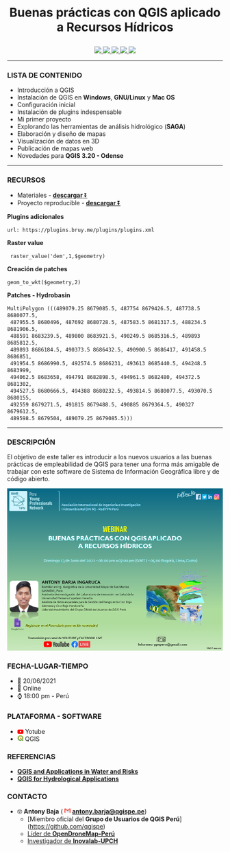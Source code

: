 <h1><p align = "center"><b>Buenas prácticas con QGIS aplicado a Recursos Hídricos</b></p></h1>
<p align="center">
  <a href="https://github.com/ambarja/Buenas-practicas-con-QGIS/discussions/new">
   <img src="https://img.shields.io/badge/discussioni-partecipa-brightgreen?style=for-the-badge&logo=githubhref="/>
  </a>
  <a href="https://github.com/qgispe">
   <img src="https://img.shields.io/badge/QGISPeru-%23FF0000.svg?&style=for-the-badge&logo=qgis&logoColor=white"/>
  </a>
  <a href="https://www.linkedin.com/in/antonybarja/">
   <img src="https://img.shields.io/badge/linkedin-%230077B5.svg?&style=for-the-badge&logo=linkedin&logoColor=white">
  </a>
  <a href="https://twitter.com/antony_barja">
   <img src="https://img.shields.io/badge/twitter-%231DA1F2.svg?&style=for-the-badge&logo=twitter&logoColor=white">
  </a>
  <a href="https://www.youtube.com/channel/UCuWvYTTYCZBmbDoEbsY2MSw">
    <img src="https://img.shields.io/badge/youtube-%23FF0000.svg?&style=for-the-badge&logo=youtube&logoColor=white"/>
  </a>
</p>

---

### **LISTA DE CONTENIDO**
 - Introducción a QGIS
 - Instalación de QGIS en **Windows**, **GNU/Linux** y **Mac
  OS**
 - Configuración inicial
 - Instalación de plugins indespensable
 - Mi primer proyecto
 - Explorando las herramientas de análisis hidrológico (**SAGA**)
 - Elaboración y diseño de mapas
 - Visualización de datos en 3D
 - Publicación de mapas web
 - Novedades para **QGIS 3.20 - Odense**

---
### **RECURSOS**
* Materiales - [**descargar** ⏬ ](https://github.com/ambarja/Buenas-practicas-con-QGIS/raw/main/materiales/materiales.tar.xz)
* Proyecto reproducible - [**descargar** ⏬](https://github.com/ambarja/Buenas-practicas-con-QGIS/raw/main/materiales/hydroQGIS.tar.xz)


**Plugins adicionales**
```
url: https://plugins.bruy.me/plugins/plugins.xml
```



**Raster value**
```
 raster_value('dem',1,$geometry)
```
**Creación de patches**
```
geom_to_wkt($geometry,2)
```

**Patches - Hydrobasin**

```
MultiPolygon (((489079.25 8679085.5, 487754 8679426.5, 487738.5 8680077.5,
 487955.5 8680496, 487692 8680728.5, 487583.5 8681317.5, 488234.5 8681906.5,
 488591 8683239.5, 489800 8683921.5, 490249.5 8685316.5, 489893 8685812.5,
 489893 8686184.5, 490373.5 8686432.5, 490900.5 8686417, 491458.5 8686851,
 491954.5 8686990.5, 492574.5 8686231, 493613 8685440.5, 494248.5 8683999,
 494062.5 8683658, 494791 8682898.5, 494961.5 8682480, 494372.5 8681302,
 494527.5 8680666.5, 494388 8680232.5, 493814.5 8680077.5, 493070.5 8680155,
 492559 8679271.5, 491815 8679488.5, 490885 8679364.5, 490327 8679612.5,
 489598.5 8679504, 489079.25 8679085.5)))

```
---
### **DESCRIPCIÓN**

El objetivo de este taller es introducir a los nuevos usuarios a las buenas prácticas de empleabilidad de QGIS para tener una forma más amigable de trabajar con este
software de Sistema de Información Geográfica libre y
 de código abierto.

![](./img/flyer.png)


### **FECHA-LUGAR-TIEMPO**
 * 📅 20/06/2021
 * 🔵 Online
 * ⌚ 18:00 pm - Perú

### **PLATAFORMA - SOFTWARE**
 * <img src="./img/youtube.png" height=10> Yotube
 * <img src="./img/qgis.png" height=14> QGIS

### **REFERENCIAS**

 * [**QGIS and Applications in Water and Risks**](https://www.wiley.com/en-cr/QGIS+and+Applications+in+Water+and+Risks-p-9781786302717)
 * [**QGIS for Hydrological Applications**](https://locatepress.com/hyd)

### **CONTACTO**
* 🤓 **Antony Baja** ( <img src="./img/email.png" height=14> <b>antony.barja@qgispe.pe</b>)
  - [Miembro oficial del **Grupo de Usuarios de QGIS Perú**] (https://github.com/qgispe)
  - [Líder de **OpenDroneMap-Perú**](https://www.facebook.com/groups/1467793856763738)
  - [Investigador de **Inovalab-UPCH**](https://www.innovalab.info/)

